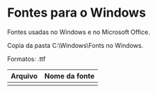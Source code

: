 # Fontes para o Windows

Fontes usadas no Windows e no Microsoft Office.

Copia da pasta C:\Windows\Fonts no Windows.

Formatos: .ttf

| Arquivo | Nome da fonte|
|---------|--------------|
||
